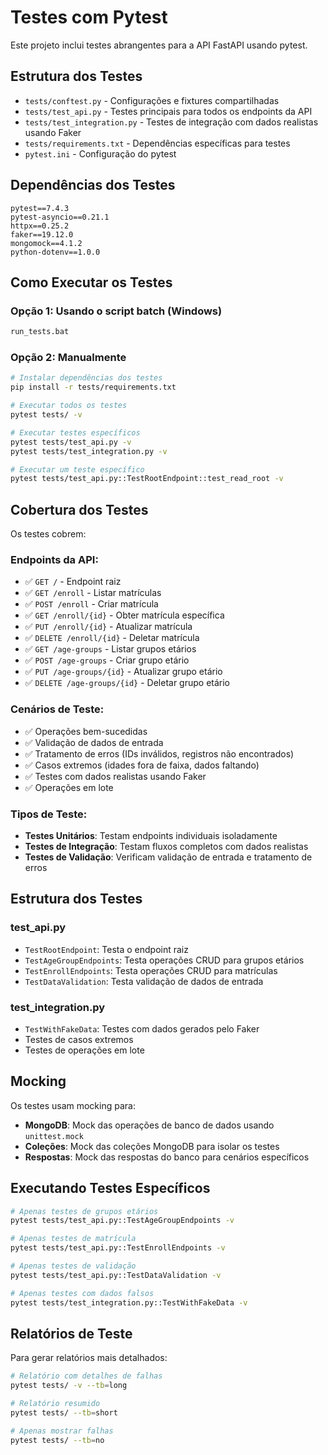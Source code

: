 # Testes com Pytest

Este projeto inclui testes abrangentes para a API FastAPI usando pytest.

## Estrutura dos Testes

- `tests/conftest.py` - Configurações e fixtures compartilhadas
- `tests/test_api.py` - Testes principais para todos os endpoints da API
- `tests/test_integration.py` - Testes de integração com dados realistas usando Faker
- `tests/requirements.txt` - Dependências específicas para testes
- `pytest.ini` - Configuração do pytest

## Dependências dos Testes

```
pytest==7.4.3
pytest-asyncio==0.21.1
httpx==0.25.2
faker==19.12.0
mongomock==4.1.2
python-dotenv==1.0.0
```

## Como Executar os Testes

### Opção 1: Usando o script batch (Windows)
```bash
run_tests.bat
```

### Opção 2: Manualmente
```bash
# Instalar dependências dos testes
pip install -r tests/requirements.txt

# Executar todos os testes
pytest tests/ -v

# Executar testes específicos
pytest tests/test_api.py -v
pytest tests/test_integration.py -v

# Executar um teste específico
pytest tests/test_api.py::TestRootEndpoint::test_read_root -v
```

## Cobertura dos Testes

Os testes cobrem:

### Endpoints da API:
- ✅ `GET /` - Endpoint raiz
- ✅ `GET /enroll` - Listar matrículas
- ✅ `POST /enroll` - Criar matrícula
- ✅ `GET /enroll/{id}` - Obter matrícula específica
- ✅ `PUT /enroll/{id}` - Atualizar matrícula
- ✅ `DELETE /enroll/{id}` - Deletar matrícula
- ✅ `GET /age-groups` - Listar grupos etários
- ✅ `POST /age-groups` - Criar grupo etário
- ✅ `PUT /age-groups/{id}` - Atualizar grupo etário
- ✅ `DELETE /age-groups/{id}` - Deletar grupo etário

### Cenários de Teste:
- ✅ Operações bem-sucedidas
- ✅ Validação de dados de entrada
- ✅ Tratamento de erros (IDs inválidos, registros não encontrados)
- ✅ Casos extremos (idades fora de faixa, dados faltando)
- ✅ Testes com dados realistas usando Faker
- ✅ Operações em lote

### Tipos de Teste:
- **Testes Unitários**: Testam endpoints individuais isoladamente
- **Testes de Integração**: Testam fluxos completos com dados realistas
- **Testes de Validação**: Verificam validação de entrada e tratamento de erros

## Estrutura dos Testes

### test_api.py
- `TestRootEndpoint`: Testa o endpoint raiz
- `TestAgeGroupEndpoints`: Testa operações CRUD para grupos etários
- `TestEnrollEndpoints`: Testa operações CRUD para matrículas
- `TestDataValidation`: Testa validação de dados de entrada

### test_integration.py
- `TestWithFakeData`: Testes com dados gerados pelo Faker
- Testes de casos extremos
- Testes de operações em lote

## Mocking

Os testes usam mocking para:
- **MongoDB**: Mock das operações de banco de dados usando `unittest.mock`
- **Coleções**: Mock das coleções MongoDB para isolar os testes
- **Respostas**: Mock das respostas do banco para cenários específicos

## Executando Testes Específicos

```bash
# Apenas testes de grupos etários
pytest tests/test_api.py::TestAgeGroupEndpoints -v

# Apenas testes de matrícula
pytest tests/test_api.py::TestEnrollEndpoints -v

# Apenas testes de validação
pytest tests/test_api.py::TestDataValidation -v

# Apenas testes com dados falsos
pytest tests/test_integration.py::TestWithFakeData -v
```

## Relatórios de Teste

Para gerar relatórios mais detalhados:

```bash
# Relatório com detalhes de falhas
pytest tests/ -v --tb=long

# Relatório resumido
pytest tests/ --tb=short

# Apenas mostrar falhas
pytest tests/ --tb=no
```
